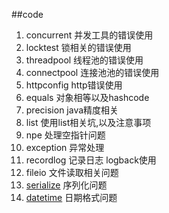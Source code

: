 ##code
1. concurrent  并发工具的错误使用
2. locktest 锁相关的错误使用 
3. threadpool  线程池的错误使用
4. connectpool  连接池池的错误使用
5. httpconfig  http错误使用
6. equals    对象相等以及hashcode  
7. precision  java精度相关
8. list  使用list相关坑,以及注意事项
9. npe  处理空指针问题
10. exception 异常处理
11. recordlog 记录日志 logback使用
12. fileio 文件读取相关问题
13. [serialize](src/main/java/com/fantasybaby/dee/code/serizlize/README.md) 序列化问题
14. [datetime](src/main/java/com/fantasybaby/dee/code/datetime/readme.md) 日期格式问题
